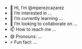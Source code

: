 - 👋 Hi, I’m @mperezcazarez
- 👀 I’m interested in ...
- 🌱 I’m currently learning ...
- 💞️ I’m looking to collaborate on ...
- 📫 How to reach me ...
- 😄 Pronouns: ...
- ⚡ Fun fact: ...

<!---
mperezcazarez/mperezcazarez is a ✨ special ✨ repository because its `README.md` (this file) appears on your GitHub profile.
You can click the Preview link to take a look at your changes.
--->
